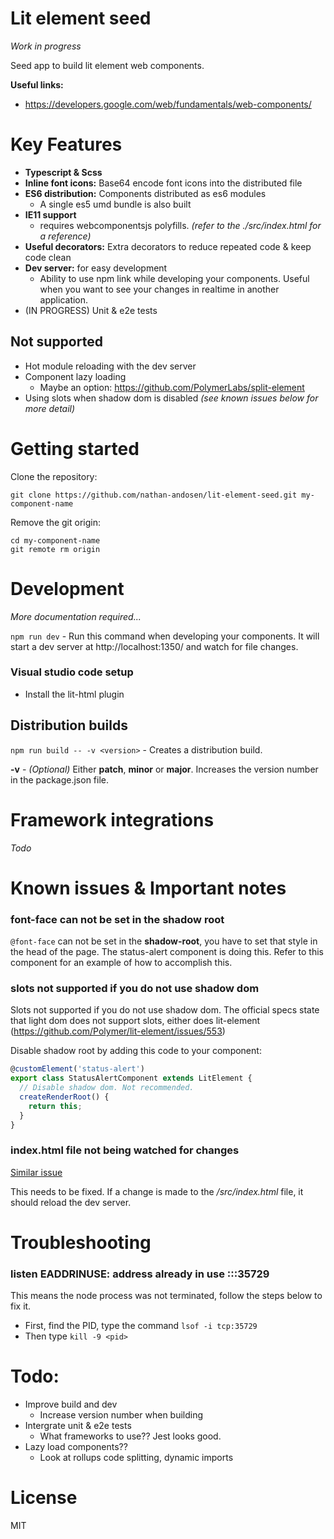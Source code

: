 # Lit element seed

_Work in progress_

Seed app to build lit element web components.

__Useful links:__

* https://developers.google.com/web/fundamentals/web-components/

# Key Features

* __Typescript & Scss__
* __Inline font icons:__ Base64 encode font icons into the distributed file
* __ES6 distribution:__ Components distributed as es6 modules
  * A single es5 umd bundle is also built
* __IE11 support__
  * requires webcomponentsjs polyfills. _(refer to the ./src/index.html for a reference)_
* __Useful decorators:__ Extra decorators to reduce repeated code & keep code clean
* __Dev server:__ for easy development
  * Ability to use npm link while developing your components. Useful when you want to see your changes in realtime in another application.
* (IN PROGRESS) Unit & e2e tests

## Not supported

* Hot module reloading with the dev server
* Component lazy loading
  * Maybe an option: https://github.com/PolymerLabs/split-element
* Using slots when shadow dom is disabled _(see known issues below for more detail)_

# Getting started

Clone the repository:

```
git clone https://github.com/nathan-andosen/lit-element-seed.git my-component-name
```

Remove the git origin:

```
cd my-component-name
git remote rm origin
```

# Development

_More documentation required..._


``npm run dev`` - Run this command when developing your components. It will start a dev server at http://localhost:1350/ and watch for file changes.

### Visual studio code setup

* Install the lit-html plugin

## Distribution builds

``npm run build -- -v <version>`` - Creates a distribution build.

__-v__ - _(Optional)_ Either __patch__, __minor__ or __major__. Increases the version number in the package.json file.

# Framework integrations

_Todo_

# Known issues & Important notes

### font-face can not be set in the shadow root

``@font-face`` can not be set in the __shadow-root__, you have to set that style in the head of the page. The status-alert component is doing this. Refer to this component for an example of how to accomplish this.

### slots not supported if you do not use shadow dom

Slots not supported if you do not use shadow dom. The official specs state that light dom does not support slots, either does lit-element (https://github.com/Polymer/lit-element/issues/553)

Disable shadow root by adding this code to your component:

```javascript
@customElement('status-alert')
export class StatusAlertComponent extends LitElement {
  // Disable shadow dom. Not recommended.
  createRenderRoot() {
    return this;
  }
}
```

### index.html file not being watched for changes

[Similar issue](https://github.com/rollup/rollup/issues/1828)

This needs to be fixed. If a change is made to the _/src/index.html_ file, it should reload the dev server.

# Troubleshooting

### listen EADDRINUSE: address already in use :::35729

This means the node process was not terminated, follow the steps below to fix it.

* First, find the PID, type the command ``lsof -i tcp:35729``
* Then type ``kill -9 <pid>``

# Todo:

* Improve build and dev
  * Increase version number when building
* Intergrate unit & e2e tests
  * What frameworks to use?? Jest looks good.
* Lazy load components??
  * Look at rollups code splitting, dynamic imports

# License

MIT
